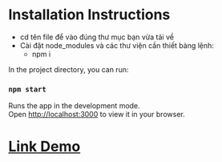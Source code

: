 # Installation Instructions
  + cd tên file để vào đúng thư mục bạn vừa tải về
  + Cài đặt node_modules và các thư viện cần thiết bàng lệnh:
      - npm i 

In the project directory, you can run:

### `npm start`

Runs the app in the development mode.\
Open [http://localhost:3000](http://localhost:3000) to view it in your browser.

# [Link Demo](https://minhthang2k1.github.io/WEATTHER_FORECAST/)
